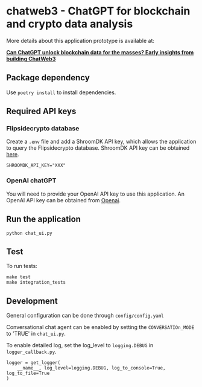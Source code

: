 # chatweb3 - ChatGPT for blockchain and crypto data analysis

More details about this application prototype is available at: 

**[Can ChatGPT unlock blockchain data for the masses? Early insights from building ChatWeb3](https://www.inweb3.com/chatcrypto-chatgpt-for-blockchain-data/)**

## Package dependency

Use `poetry install` to install dependencies.

## Required API keys

### Flipsidecrypto database

Create a `.env` file and add a ShroomDK API key, which allows the application to query the Flipsidecrypto database. ShroomDK API key can be obtained [here](https://sdk.flipsidecrypto.xyz/shroomdk).

```
SHROOMDK_API_KEY="XXX"
```

### OpenAI chatGPT

You will need to provide your OpenAI API key to use this application. An OpenAI API key can be obtained from [Openai](https://platform.openai.com/account/api-keys). 

## Run the application

```
python chat_ui.py 
```

## Test

To run tests:

```
make test
make integration_tests
```

## Development

General configuration can be done through `config/config.yaml`

Conversational chat agent can be enabled by setting the `CONVERSATIOn_MODE` to 'TRUE' in `chat_ui.py`.

To enable detailed log, set the log_level to `logging.DEBUG` in `logger_callback.py`.

```
logger = get_logger(
    __name__, log_level=logging.DEBUG, log_to_console=True, log_to_file=True
)
```
